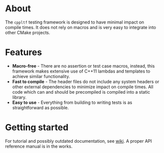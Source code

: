 # About
The `cppltf` testing framework is designed to have minimal impact on compile
times. It does not rely on macros and is very easy to integrate into other CMake
projects.

# Features
* **Macro-free** - There are no assertion or test case macros, instead, this
framework makes extensive use of C++11 lambdas and templates to achieve similar
functionality.
* **Fast to compile** - The header files do not include any system headers or
other external dependencies to minimize impact on compile times. All code which
can and should be precompiled is compiled into a static library.
* **Easy to use** - Everything from building to writing tests is as
straightforward as possible.

# Getting started
For tutorial and possibly outdated documentation, see
[wiki](https://github.com/GDI512/void-test/wiki). A proper API reference manual
is in the works.

